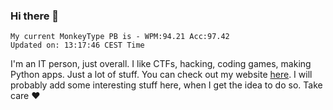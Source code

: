 ### Hi there 👋
<!-- PB START -->
```
My current MonkeyType PB is - WPM:94.21 Acc:97.42
Updated on: 13:17:46 CEST Time
```
<!-- PB END -->
I'm an IT person, just overall. I like CTFs, hacking, coding games, making Python apps. Just a lot of stuff.
You can check out my website [here](https://skill3472.github.io/).
I will probably add some interesting stuff here, when I get the idea to do so. Take care ❤️
